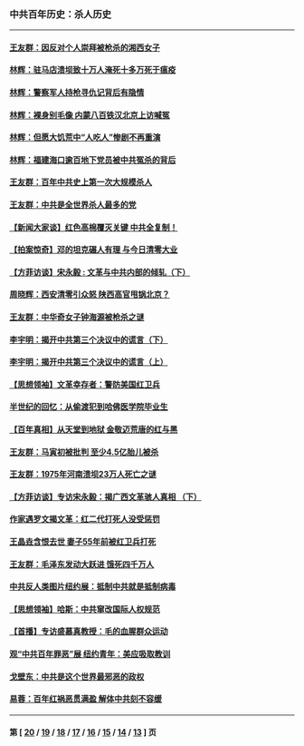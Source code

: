 ### 中共百年历史：杀人历史
---
#### [王友群：因反对个人崇拜被枪杀的湘西女子](../../pages/nf1176106/n14048288.md?09240430) 
#### [林辉：驻马店溃坝致十万人淹死十多万死于瘟疫](../../pages/nf1176106/n14048231.md?09240430) 
#### [林辉：警察军人持枪寻仇记背后有隐情](../../pages/nf1176106/n14029745.md?09240430) 
#### [林辉：裸身别毛像 内蒙八百铁汉北京上访喊冤](../../pages/nf1176106/n14026693.md?09240430) 
#### [林辉：但愿大饥荒中“人吃人”惨剧不再重演](../../pages/nf1176106/n14020531.md?09240430) 
#### [林辉：福建海口逾百地下党员被中共冤杀的背后](../../pages/nf1176106/n13878946.md?09240430) 
#### [王友群：百年中共史上第一次大规模杀人](../../pages/nf1176106/n13863785.md?09240430) 
#### [王友群：中共是全世界杀人最多的党](../../pages/nf1176106/n13860689.md?09240430) 
#### [【新闻大家谈】红色高棉覆灭关键 中共全复制！](../../pages/nf1176106/n13850222.md?09240430) 
#### [【拍案惊奇】邓的坦克碾人有理 与今日清零大业](../../pages/nf1176106/n13729574.md?09240430) 
#### [【方菲访谈】宋永毅 : 文革与中共内部的倾轧（下）](../../pages/nf1176106/n13486836.md?09240430) 
#### [周晓辉：西安清零引众怒 陕西高官甩锅北京？](../../pages/nf1176106/n13484627.md?09240430) 
#### [王友群：中华奇女子钟海源被枪杀之谜](../../pages/nf1176106/n13430555.md?09240430) 
#### [李宇明：揭开中共第三个决议中的谎言（下）](../../pages/nf1176106/n13389389.md?09240430) 
#### [李宇明：揭开中共第三个决议中的谎言（上）](../../pages/nf1176106/n13388697.md?09240430) 
#### [【思想领袖】文革幸存者：警防美国红卫兵](../../pages/nf1176106/n13339289.md?09240430) 
#### [半世纪的回忆：从偷渡犯到哈佛医学院毕业生](../../pages/nf1176106/n13345328.md?09240430) 
#### [【百年真相】从天堂到地狱 金敬迈荒唐的红与黑](../../pages/nf1176106/n13336995.md?09240430) 
#### [王友群：马寅初被批判 至少4.5亿胎儿被杀](../../pages/nf1176106/n13260313.md?09240430) 
#### [王友群：1975年河南溃坝23万人死亡之谜](../../pages/nf1176106/n13231576.md?09240430) 
#### [【方菲访谈】专访宋永毅：揭广西文革骇人真相 （下）](../../pages/nf1176106/n13209074.md?09240430) 
#### [作家遇罗文揭文革：红二代打死人没受惩罚](../../pages/nf1176106/n13205254.md?09240430) 
#### [王晶垚含恨去世 妻子55年前被红卫兵打死](../../pages/nf1176106/n13203590.md?09240430) 
#### [王友群：毛泽东发动大跃进 饿死四千万人](../../pages/nf1176106/n13177158.md?09240430) 
#### [中共反人类图片纽约展：抵制中共就是抵制病毒](../../pages/nf1176106/n13115371.md?09240430) 
#### [【思想领袖】哈斯：中共窜改国际人权规范](../../pages/nf1176106/n13053647.md?09240430) 
#### [【首播】专访盛慕真教授：毛的血腥群众运动](../../pages/nf1176106/n13091782.md?09240430) 
#### [观“中共百年罪恶”展 纽约青年：美应吸取教训](../../pages/nf1176106/n13085246.md?09240430) 
#### [戈壁东：中共是这个世界最邪恶的政权](../../pages/nf1176106/n13085641.md?09240430) 
#### [易蓉：百年红祸恶贯满盈 解体中共刻不容缓](../../pages/nf1176106/n13084455.md?09240430) 

---
#### 第 [ [20](./20.md?09240430) / [19](./19.md?09240430) / [18](./18.md?09240430) / [17](./17.md?09240430) / [16](./16.md?09240430) / [15](./15.md?09240430) / [14](./14.md?09240430) / [13](./13.md?09240430) ] 页
